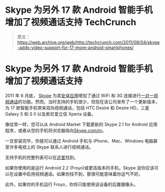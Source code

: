 # Skype 为另外 17 款 Android 智能手机增加了视频通话支持 TechCrunch

> 原文：<https://web.archive.org/web/http://techcrunch.com/2011/08/04/skype-adds-video-support-for-17-more-android-smartphones/>

# Skype 为另外 17 款 Android 智能手机增加了视频通话支持

2011 年 6 月底， [Skype](https://web.archive.org/web/20230204114326/http://www.crunchbase.com/company/skype) 为其[安卓应用](https://web.archive.org/web/20230204114326/https://techcrunch.com/2010/10/05/skype-for-android-is-here-its-free-and-works-over-wifi-and-3g/)增加了通过 WiFi 和 3G 连接进行[一对一视频通话](https://web.archive.org/web/20230204114326/https://techcrunch.com/2011/06/30/skype-for-android-now-support-video-calls-works-over-wifi-and-3g/)的功能。然而，当时支持的手机很少，但现在该公司发布了一个更新版本，为 17 款智能手机带来双向视频通话，包括 HTC Desire 和 Desire HD，三星 Galaxy S 和 S II 以及索尼爱立信 Xperia 设备。

像往常一样，您可以从 Android Market 下载更新的 Skype 2.1 for Android 应用程序，或者从您的手机将浏览器指向[Skype.com/m](https://web.archive.org/web/20230204114326/http://skype.com/m)。

一旦安装完毕，你就可以通过 Android 手机与 iPhone、Mac、Windows 电脑甚至许多电视上的 Skype 联系人进行视频通话。

支持手机的完整列表可以在[这里](https://web.archive.org/web/20230204114326/http://blogs.skype.com/en/2011/08/skype_21_for_android.html)找到。

如果你使用的是运行 Android 2.2 (Froyo)或更高版本的手机，Skype 说你应该可以在设置中启用视频通话。如果你找不到，那很可能意味着你运气不好。

此外，如果你的手机运行 Froyo，你将只能使用该设备的后置摄像头。